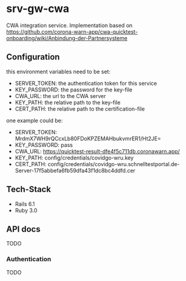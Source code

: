 # srv-gw-cwa

CWA integration service. Implementation based on https://github.com/corona-warn-app/cwa-quicktest-onboarding/wiki/Anbindung-der-Partnersysteme

## Configuration
this environment variables need to be set:
* SERVER_TOKEN: the authentication token for this service
* KEY_PASSWORD: the password for the key-file
* CWA_URL: the url to the CWA server
* KEY_PATH: the relative path to the key-file
* CERT_PATH: the relative path to the certification-file

one example could be:

* SERVER_TOKEN: MrdmX7WH9rQCcxLb80FDoKPZEMAHbukvmrER1/Ht2JE=
* KEY_PASSWORD: pass
* CWA_URL: https://quicktest-result-dfe4f5c711db.coronawarn.app/
* KEY_PATH: config/credentials/covidgo-wru.key
* CERT_PATH: config/credentials/covidgo-wru.schnelltestportal.de-Server-17f5abbefa6fb59dfa43f1dc8bc4ddfd.cer

## Tech-Stack
* Rails 6.1
* Ruby 3.0

## API docs
 TODO

### Authentication
TODO